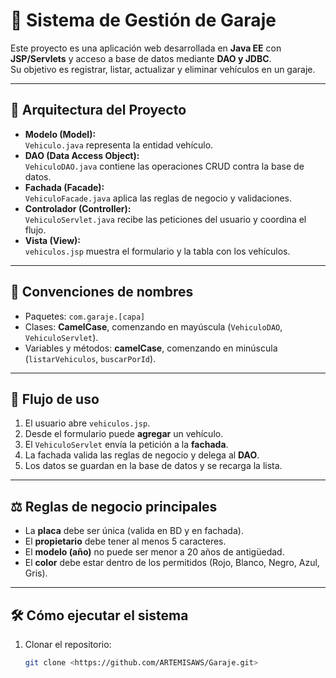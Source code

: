# 🚗 Sistema de Gestión de Garaje

Este proyecto es una aplicación web desarrollada en **Java EE** con **JSP/Servlets** y acceso a base de datos mediante **DAO y JDBC**.  
Su objetivo es registrar, listar, actualizar y eliminar vehículos en un garaje.

---

## 📂 Arquitectura del Proyecto

- **Modelo (Model):**  
  `Vehiculo.java` representa la entidad vehículo.  
- **DAO (Data Access Object):**  
  `VehiculoDAO.java` contiene las operaciones CRUD contra la base de datos.  
- **Fachada (Facade):**  
  `VehiculoFacade.java` aplica las reglas de negocio y validaciones.  
- **Controlador (Controller):**  
  `VehiculoServlet.java` recibe las peticiones del usuario y coordina el flujo.  
- **Vista (View):**  
  `vehiculos.jsp` muestra el formulario y la tabla con los vehículos.

---

## 📌 Convenciones de nombres

- Paquetes: `com.garaje.[capa]`  
- Clases: **CamelCase**, comenzando en mayúscula (`VehiculoDAO`, `VehiculoServlet`).  
- Variables y métodos: **camelCase**, comenzando en minúscula (`listarVehiculos`, `buscarPorId`).  

---

## 🔄 Flujo de uso

1. El usuario abre `vehiculos.jsp`.  
2. Desde el formulario puede **agregar** un vehículo.  
3. El `VehiculoServlet` envía la petición a la **fachada**.  
4. La fachada valida las reglas de negocio y delega al **DAO**.  
5. Los datos se guardan en la base de datos y se recarga la lista.  

---

## ⚖️ Reglas de negocio principales

- La **placa** debe ser única (valida en BD y en fachada).  
- El **propietario** debe tener al menos 5 caracteres.  
- El **modelo (año)** no puede ser menor a 20 años de antigüedad.  
- El **color** debe estar dentro de los permitidos (Rojo, Blanco, Negro, Azul, Gris).  

---

## 🛠️ Cómo ejecutar el sistema

1. Clonar el repositorio:
   ```bash
   git clone <https://github.com/ARTEMISAWS/Garaje.git>
